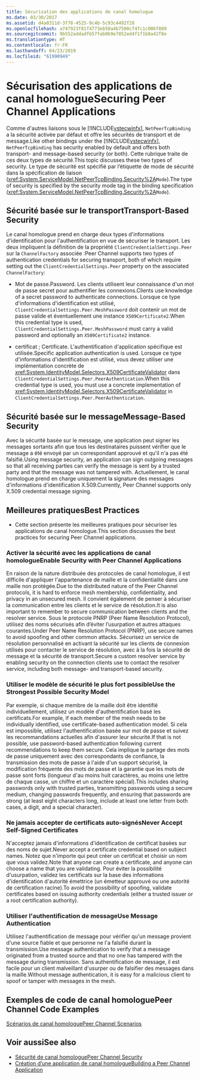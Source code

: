 ```yaml
---
title: Sécurisation des applications de canal homologue
ms.date: 03/30/2017
ms.assetid: d4a0311d-3f78-4525-9c4b-5c93c4492f28
ms.openlocfilehash: a747923f81f4773eb58a4b7500cf4fc1c006f889
ms.sourcegitcommit: 9b552addadfb57fab0b9e7852ed4f1f1b8a42f8e
ms.translationtype: HT
ms.contentlocale: fr-FR
ms.lasthandoff: 04/23/2019
ms.locfileid: "61990949"
---
```

# <a name="securing-peer-channel-applications"></a><span data-ttu-id="64647-102">Sécurisation des applications de canal homologue</span><span class="sxs-lookup"><span data-stu-id="64647-102">Securing Peer Channel Applications</span></span>
<span data-ttu-id="64647-103">Comme d'autres liaisons sous le [!INCLUDE[vstecwinfx](../../../../includes/vstecwinfx-md.md)], `NetPeerTcpBinding` a la sécurité activée par défaut et offre les sécurités de transport et de message.</span><span class="sxs-lookup"><span data-stu-id="64647-103">Like other bindings under the [!INCLUDE[vstecwinfx](../../../../includes/vstecwinfx-md.md)], `NetPeerTcpBinding` has security enabled by default and offers both transport- and message-based security (or both).</span></span> <span data-ttu-id="64647-104">Cette rubrique traite de ces deux types de sécurité.</span><span class="sxs-lookup"><span data-stu-id="64647-104">This topic discusses these two types of security.</span></span> <span data-ttu-id="64647-105">Le type de sécurité est spécifié par l’étiquette de mode de sécurité dans la spécification de liaison (<xref:System.ServiceModel.NetPeerTcpBinding.Security%2A>`Mode`).</span><span class="sxs-lookup"><span data-stu-id="64647-105">The type of security is specified by the security mode tag in the binding specification (<xref:System.ServiceModel.NetPeerTcpBinding.Security%2A>`Mode`).</span></span>  
  
## <a name="transport-based-security"></a><span data-ttu-id="64647-106">Sécurité basée sur le transport</span><span class="sxs-lookup"><span data-stu-id="64647-106">Transport-Based Security</span></span>  
 <span data-ttu-id="64647-107">Le canal homologue prend en charge deux types d'informations d'identification pour l'authentification en vue de sécuriser le transport. Les deux impliquent la définition de la propriété `ClientCredentialSettings.Peer` sur la `ChannelFactory` associée :</span><span class="sxs-lookup"><span data-stu-id="64647-107">Peer Channel supports two types of authentication credentials for securing transport, both of which require setting out the `ClientCredentialSettings.Peer` property on the associated `ChannelFactory`:</span></span>  
  
- <span data-ttu-id="64647-108">Mot de passe.</span><span class="sxs-lookup"><span data-stu-id="64647-108">Password.</span></span> <span data-ttu-id="64647-109">Les clients utilisent leur connaissance d'un mot de passe secret pour authentifier les connexions.</span><span class="sxs-lookup"><span data-stu-id="64647-109">Clients use knowledge of a secret password to authenticate connections.</span></span> <span data-ttu-id="64647-110">Lorsque ce type d'informations d'identification est utilisé, `ClientCredentialSettings.Peer.MeshPassword` doit contenir un mot de passe valide et éventuellement une instance `X509Certificate2`.</span><span class="sxs-lookup"><span data-stu-id="64647-110">When this credential type is used, `ClientCredentialSettings.Peer.MeshPassword` must carry a valid password and optionally an `X509Certificate2` instance.</span></span>  
  
- <span data-ttu-id="64647-111">certificat ; </span><span class="sxs-lookup"><span data-stu-id="64647-111">Certificate.</span></span> <span data-ttu-id="64647-112">L'authentification d'application spécifique est utilisée.</span><span class="sxs-lookup"><span data-stu-id="64647-112">Specific application authentication is used.</span></span> <span data-ttu-id="64647-113">Lorsque ce type d'informations d'identification est utilisé, vous devez utiliser une implémentation concrète de <xref:System.IdentityModel.Selectors.X509CertificateValidator> dans `ClientCredentialSettings.Peer.PeerAuthentication`.</span><span class="sxs-lookup"><span data-stu-id="64647-113">When this credential type is used, you must use a concrete implementation of <xref:System.IdentityModel.Selectors.X509CertificateValidator> in `ClientCredentialSettings.Peer.PeerAuthentication`.</span></span>  
  
## <a name="message-based-security"></a><span data-ttu-id="64647-114">Sécurité basée sur le message</span><span class="sxs-lookup"><span data-stu-id="64647-114">Message-Based Security</span></span>  
 <span data-ttu-id="64647-115">Avec la sécurité basée sur le message, une application peut signer les messages sortants afin que tous les destinataires puissent vérifier que le message a été envoyé par un correspondant approuvé et qu'il n'a pas été falsifié.</span><span class="sxs-lookup"><span data-stu-id="64647-115">Using message security, an application can sign outgoing messages so that all receiving parties can verify the message is sent by a trusted party and that the message was not tampered with.</span></span> <span data-ttu-id="64647-116">Actuellement, le canal homologue prend en charge uniquement la signature des messages d'informations d'identification X.509.</span><span class="sxs-lookup"><span data-stu-id="64647-116">Currently, Peer Channel supports only X.509 credential message signing.</span></span>  
  
## <a name="best-practices"></a><span data-ttu-id="64647-117">Meilleures pratiques</span><span class="sxs-lookup"><span data-stu-id="64647-117">Best Practices</span></span>  
  
- <span data-ttu-id="64647-118">Cette section présente les meilleures pratiques pour sécuriser les applications de canal homologue.</span><span class="sxs-lookup"><span data-stu-id="64647-118">This section discusses the best practices for securing Peer Channel applications.</span></span>  
  
### <a name="enable-security-with-peer-channel-applications"></a><span data-ttu-id="64647-119">Activer la sécurité avec les applications de canal homologue</span><span class="sxs-lookup"><span data-stu-id="64647-119">Enable Security with Peer Channel Applications</span></span>  
 <span data-ttu-id="64647-120">En raison de la nature distribuée des protocoles de canal homologue, il est difficile d'appliquer l'appartenance de maille et la confidentialité dans une maille non protégée.</span><span class="sxs-lookup"><span data-stu-id="64647-120">Due to the distributed nature of the Peer Channel protocols, it is hard to enforce mesh membership, confidentiality, and privacy in an unsecured mesh.</span></span> <span data-ttu-id="64647-121">Il convient également de penser à sécuriser la communication entre les clients et le service de résolution.</span><span class="sxs-lookup"><span data-stu-id="64647-121">It is also important to remember to secure communication between clients and the resolver service.</span></span> <span data-ttu-id="64647-122">Sous le protocole PNRP (Peer Name Resolution Protocol), utilisez des noms sécurisés afin d’éviter l’usurpation et autres attaques courantes.</span><span class="sxs-lookup"><span data-stu-id="64647-122">Under Peer Name Resolution Protocol (PNRP), use secure names to avoid spoofing and other common attacks.</span></span> <span data-ttu-id="64647-123">Sécurisez un service de résolution personnalisé en activant la sécurité sur les clients de connexion utilisés pour contacter le service de résolution, avec à la fois la sécurité de message et la sécurité de transport.</span><span class="sxs-lookup"><span data-stu-id="64647-123">Secure a custom resolver service by enabling security on the connection clients use to contact the resolver service, including both message- and transport-based security.</span></span>  
  
### <a name="use-the-strongest-possible-security-model"></a><span data-ttu-id="64647-124">Utiliser le modèle de sécurité le plus fort possible</span><span class="sxs-lookup"><span data-stu-id="64647-124">Use the Strongest Possible Security Model</span></span>  
 <span data-ttu-id="64647-125">Par exemple, si chaque membre de la maille doit être identifié individuellement, utilisez un modèle d'authentification basé les certificats.</span><span class="sxs-lookup"><span data-stu-id="64647-125">For example, if each member of the mesh needs to be individually identified, use certificate-based authentication model.</span></span> <span data-ttu-id="64647-126">Si cela est impossible, utilisez l'authentification basée sur mot de passe et suivez les recommandations actuelles afin d'assurer leur sécurité.</span><span class="sxs-lookup"><span data-stu-id="64647-126">If that is not possible, use password-based authentication following current recommendations to keep them secure.</span></span> <span data-ttu-id="64647-127">Cela implique le partage des mots de passe uniquement avec des correspondants de confiance, la transmission des mots de passe à l'aide d'un support sécurisé, la modification fréquente des mots de passe et la garantie que les mots de passe sont forts (longueur d'au moins huit caractères, au moins une lettre de chaque casse, un chiffre et un caractère spécial).</span><span class="sxs-lookup"><span data-stu-id="64647-127">This includes sharing passwords only with trusted parties, transmitting passwords using a secure medium, changing passwords frequently, and ensuring that passwords are strong (at least eight characters long, include at least one letter from both cases, a digit, and a special character).</span></span>  
  
### <a name="never-accept-self-signed-certificates"></a><span data-ttu-id="64647-128">Ne jamais accepter de certificats auto-signés</span><span class="sxs-lookup"><span data-stu-id="64647-128">Never Accept Self-Signed Certificates</span></span>  
 <span data-ttu-id="64647-129">N'acceptez jamais d'informations d'identification de certificat basées sur des noms de sujet.</span><span class="sxs-lookup"><span data-stu-id="64647-129">Never accept a certificate credential based on subject names.</span></span> <span data-ttu-id="64647-130">Notez que n'importe qui peut créer un certificat et choisir un nom que vous validez.</span><span class="sxs-lookup"><span data-stu-id="64647-130">Note that anyone can create a certificate, and anyone can choose a name that you are validating.</span></span> <span data-ttu-id="64647-131">Pour éviter la possibilité d'usurpation, validez les certificats sur la base des informations d'identification d'autorité émettrice (un émetteur approuvé ou une autorité de certification racine).</span><span class="sxs-lookup"><span data-stu-id="64647-131">To avoid the possibility of spoofing, validate certificates based on issuing authority credentials (either a trusted issuer or a root certification authority).</span></span>  
  
### <a name="use-message-authentication"></a><span data-ttu-id="64647-132">Utiliser l'authentification de message</span><span class="sxs-lookup"><span data-stu-id="64647-132">Use Message Authentication</span></span>  
 <span data-ttu-id="64647-133">Utilisez l'authentification de message pour vérifier qu'un message provient d'une source fiable et que personne ne l'a falsifié durant la transmission.</span><span class="sxs-lookup"><span data-stu-id="64647-133">Use message authentication to verify that a message originated from a trusted source and that no one has tampered with the message during transmission.</span></span> <span data-ttu-id="64647-134">Sans authentification de message, il est facile pour un client malveillant d'usurper ou de falsifier des messages dans la maille.</span><span class="sxs-lookup"><span data-stu-id="64647-134">Without message authentication, it is easy for a malicious client to spoof or tamper with messages in the mesh.</span></span>  
  
## <a name="peer-channel-code-examples"></a><span data-ttu-id="64647-135">Exemples de code de canal homologue</span><span class="sxs-lookup"><span data-stu-id="64647-135">Peer Channel Code Examples</span></span>  
 [<span data-ttu-id="64647-136">Scénarios de canal homologue</span><span class="sxs-lookup"><span data-stu-id="64647-136">Peer Channel Scenarios</span></span>](../../../../docs/framework/wcf/feature-details/peer-channel-scenarios.md)  
  
## <a name="see-also"></a><span data-ttu-id="64647-137">Voir aussi</span><span class="sxs-lookup"><span data-stu-id="64647-137">See also</span></span>

- [<span data-ttu-id="64647-138">Sécurité de canal homologue</span><span class="sxs-lookup"><span data-stu-id="64647-138">Peer Channel Security</span></span>](../../../../docs/framework/wcf/feature-details/peer-channel-security.md)
- [<span data-ttu-id="64647-139">Création d’une application de canal homologue</span><span class="sxs-lookup"><span data-stu-id="64647-139">Building a Peer Channel Application</span></span>](../../../../docs/framework/wcf/feature-details/building-a-peer-channel-application.md)
